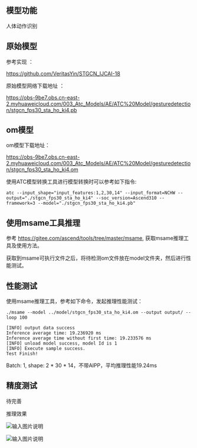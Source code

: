 ## 模型功能

人体动作识别

## 原始模型

参考实现 ：

https://github.com/VeritasYin/STGCN_IJCAI-18

原始模型网络下载地址 ：

https://obs-9be7.obs.cn-east-2.myhuaweicloud.com/003_Atc_Models/AE/ATC%20Model/gesturedetection/stgcn_fps30_sta_ho_ki4.pb

## om模型

om模型下载地址：

https://obs-9be7.obs.cn-east-2.myhuaweicloud.com/003_Atc_Models/AE/ATC%20Model/gesturedetection/stgcn_fps30_sta_ho_ki4.om

使用ATC模型转换工具进行模型转换时可以参考如下指令:

```
atc --input_shape="input_features:1,2,30,14" --input_format=NCHW --output="./stgcn_fps30_sta_ho_ki4" --soc_version=Ascend310 --framework=3 --model="./stgcn_fps30_sta_ho_ki4.pb" 
```

## 使用msame工具推理

参考 https://gitee.com/ascend/tools/tree/master/msame, 获取msame推理工具及使用方法。

获取到msame可执行文件之后，将待检测om文件放在model文件夹，然后进行性能测试。

## 性能测试

使用msame推理工具，参考如下命令，发起推理性能测试： 

```
./msame --model ../model/stgcn_fps30_sta_ho_ki4.om --output output/ --loop 100
```

```
[INFO] output data success
Inference average time: 19.236920 ms
Inference average time without first time: 19.233576 ms
[INFO] unload model success, model Id is 1
[INFO] Execute sample success.
Test Finish!
```

Batch: 1, shape: 2 * 30 * 14，不带AIPP，平均推理性能19.24ms

## 精度测试

待完善

推理效果

![输入图片说明](https://images.gitee.com/uploads/images/2021/0322/163311_ef09527a_8070502.png "捕获1.PNG")

![输入图片说明](https://images.gitee.com/uploads/images/2021/0322/163321_bbf6cffe_8070502.png "捕获.PNG")
